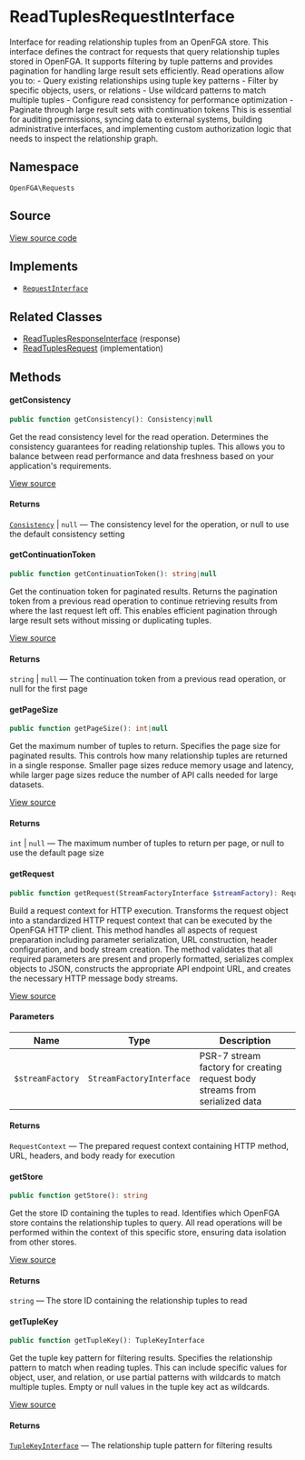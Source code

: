 # ReadTuplesRequestInterface

Interface for reading relationship tuples from an OpenFGA store. This interface defines the contract for requests that query relationship tuples stored in OpenFGA. It supports filtering by tuple patterns and provides pagination for handling large result sets efficiently. Read operations allow you to: - Query existing relationships using tuple key patterns - Filter by specific objects, users, or relations - Use wildcard patterns to match multiple tuples - Configure read consistency for performance optimization - Paginate through large result sets with continuation tokens This is essential for auditing permissions, syncing data to external systems, building administrative interfaces, and implementing custom authorization logic that needs to inspect the relationship graph.

## Namespace
`OpenFGA\Requests`

## Source
[View source code](https://github.com/evansims/openfga-php/blob/main/src/Requests/ReadTuplesRequestInterface.php)

## Implements
* [`RequestInterface`](RequestInterface.md)

## Related Classes
* [ReadTuplesResponseInterface](Responses/ReadTuplesResponseInterface.md) (response)
* [ReadTuplesRequest](Requests/ReadTuplesRequest.md) (implementation)

## Methods

#### getConsistency

```php
public function getConsistency(): Consistency|null
```

Get the read consistency level for the read operation. Determines the consistency guarantees for reading relationship tuples. This allows you to balance between read performance and data freshness based on your application&#039;s requirements.

[View source](https://github.com/evansims/openfga-php/blob/main/src/Requests/ReadTuplesRequestInterface.php#L43)

#### Returns
[`Consistency`](Models/Enums/Consistency.md) &#124; `null` — The consistency level for the operation, or null to use the default consistency setting
#### getContinuationToken

```php
public function getContinuationToken(): string|null
```

Get the continuation token for paginated results. Returns the pagination token from a previous read operation to continue retrieving results from where the last request left off. This enables efficient pagination through large result sets without missing or duplicating tuples.

[View source](https://github.com/evansims/openfga-php/blob/main/src/Requests/ReadTuplesRequestInterface.php#L55)

#### Returns
`string` &#124; `null` — The continuation token from a previous read operation, or null for the first page
#### getPageSize

```php
public function getPageSize(): int|null
```

Get the maximum number of tuples to return. Specifies the page size for paginated results. This controls how many relationship tuples are returned in a single response. Smaller page sizes reduce memory usage and latency, while larger page sizes reduce the number of API calls needed for large datasets.

[View source](https://github.com/evansims/openfga-php/blob/main/src/Requests/ReadTuplesRequestInterface.php#L67)

#### Returns
`int` &#124; `null` — The maximum number of tuples to return per page, or null to use the default page size
#### getRequest

```php
public function getRequest(StreamFactoryInterface $streamFactory): RequestContext
```

Build a request context for HTTP execution. Transforms the request object into a standardized HTTP request context that can be executed by the OpenFGA HTTP client. This method handles all aspects of request preparation including parameter serialization, URL construction, header configuration, and body stream creation. The method validates that all required parameters are present and properly formatted, serializes complex objects to JSON, constructs the appropriate API endpoint URL, and creates the necessary HTTP message body streams.

[View source](https://github.com/evansims/openfga-php/blob/main/src/Requests/RequestInterface.php#L57)

#### Parameters
| Name             | Type                     | Description                                                                 |
| ---------------- | ------------------------ | --------------------------------------------------------------------------- |
| `$streamFactory` | `StreamFactoryInterface` | PSR-7 stream factory for creating request body streams from serialized data |

#### Returns
`RequestContext` — The prepared request context containing HTTP method, URL, headers, and body ready for execution
#### getStore

```php
public function getStore(): string
```

Get the store ID containing the tuples to read. Identifies which OpenFGA store contains the relationship tuples to query. All read operations will be performed within the context of this specific store, ensuring data isolation from other stores.

[View source](https://github.com/evansims/openfga-php/blob/main/src/Requests/ReadTuplesRequestInterface.php#L78)

#### Returns
`string` — The store ID containing the relationship tuples to read
#### getTupleKey

```php
public function getTupleKey(): TupleKeyInterface
```

Get the tuple key pattern for filtering results. Specifies the relationship pattern to match when reading tuples. This can include specific values for object, user, and relation, or use partial patterns with wildcards to match multiple tuples. Empty or null values in the tuple key act as wildcards.

[View source](https://github.com/evansims/openfga-php/blob/main/src/Requests/ReadTuplesRequestInterface.php#L90)

#### Returns
[`TupleKeyInterface`](Models/TupleKeyInterface.md) — The relationship tuple pattern for filtering results
